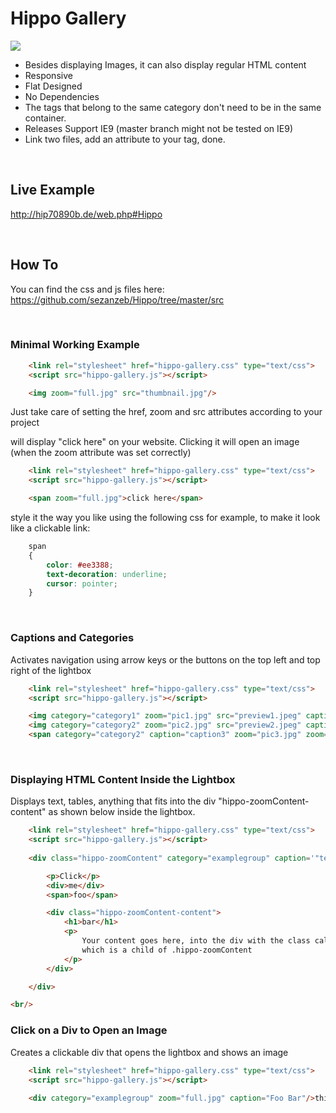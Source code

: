 # Hippo Gallery

<img src="http://vanilla-js.com/assets/button.png">

- Besides displaying Images, it can also display regular HTML content 
- Responsive
- Flat Designed
- No Dependencies
- The tags that belong to the same category don't need to be in the same container.
- Releases Support IE9 (master branch might not be tested on IE9)
- Link two files, add an attribute to your tag, done.

<br/>

## Live Example

http://hip70890b.de/web.php#Hippo

<br/>

## How To

You can find the css and js files here: https://github.com/sezanzeb/Hippo/tree/master/src

<br/>

### Minimal Working Example

```html
    <link rel="stylesheet" href="hippo-gallery.css" type="text/css">
    <script src="hippo-gallery.js"></script> 

    <img zoom="full.jpg" src="thumbnail.jpg"/>
```
    
Just take care of setting the href, zoom and src attributes according to your project

will display "click here" on your website. Clicking it will open an image (when the zoom attribute was set correctly)

```html
    <link rel="stylesheet" href="hippo-gallery.css" type="text/css">
    <script src="hippo-gallery.js"></script> 

    <span zoom="full.jpg">click here</span>
```

style it the way you like using the following css for example, to make it look like a clickable link:

```css
    span
    {
        color: #ee3388;
        text-decoration: underline;
        cursor: pointer;
    }
```

<br/>

### Captions and Categories

Activates navigation using arrow keys or the buttons on the top left and top right of the lightbox

```html
    <link rel="stylesheet" href="hippo-gallery.css" type="text/css">
    <script src="hippo-gallery.js"></script>

    <img category="category1" zoom="pic1.jpg" src="preview1.jpeg" caption="caption1"/>
    <img category="category2" zoom="pic2.jpg" src="preview2.jpeg" caption="caption2"/>
    <span category="category2" caption="caption3" zoom="pic3.jpg" zoom="full.jpg">click here</span>
```

<br/>

### Displaying HTML Content Inside the Lightbox 

Displays text, tables, anything that fits into the div "hippo-zoomContent-content" as shown below inside the lightbox.

```html
    <link rel="stylesheet" href="hippo-gallery.css" type="text/css">
    <script src="hippo-gallery.js"></script>
    
    <div class="hippo-zoomContent" category="examplegroup" caption='"text"'/>

        <p>Click</p>
        <div>me</div>
        <span>foo</span>

        <div class="hippo-zoomContent-content">
            <h1>bar</h1>
            <p>
                Your content goes here, into the div with the class called .hippo-zoomContent-content,
                which is a child of .hippo-zoomContent
            </p>
        </div>

    </div>

<br/>
```

### Click on a Div to Open an Image

Creates a clickable div that opens the lightbox and shows an image

```html
    <link rel="stylesheet" href="hippo-gallery.css" type="text/css">
    <script src="hippo-gallery.js"></script>
    
    <div category="examplegroup" zoom="full.jpg" caption="Foo Bar"/>this is a div that will open an image</div>
```
